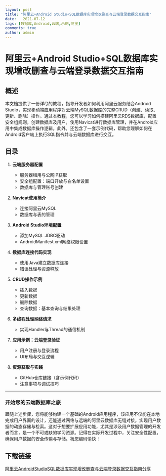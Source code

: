 ```yaml
---
layout: post
title: "阿里云+Android Studio+SQL数据库实现增改删查与云端登录数据交互指南"
date:   2021-07-12
tags: [数据库,Android,云端,示例,阿里]
comments: true
author: admin
---
```

# 阿里云+Android Studio+SQL数据库实现增改删查与云端登录数据交互指南

## 概述

本文档提供了一份详尽的教程，指导开发者如何利用阿里云服务结合Android Studio，实现移动端应用程序对云端MySQL数据库的完整CRUD（创建、读取、更新、删除）操作。通过本教程，您可以学习如何搭建阿里云RDS数据库，配置安全组规则，创建数据库及用户，使用Navicat进行数据库管理，并在Android应用中集成数据库操作逻辑。此外，还包含了一套示例代码，帮助您理解如何在Android客户端上执行SQL指令并与云端数据库进行交互。

## 目录

1. **云端服务器配置**
   - 服务器租用与公网IP获取
   - 安全组配置：端口开放与白名单设置
   - 数据库与管理账号创建

2. **Navicat使用简介**
   - 连接阿里云MySQL
   - 数据库与表的管理

3. **Android Studio环境配置**
   - 添加MySQL JDBC驱动
   - AndroidManifest.xml网络权限设置

4. **数据库连接代码实现**
   - 使用Java建立数据库连接
   - 错误处理与资源释放

5. **CRUD操作示例**
   - 插入数据
   - 更新数据
   - 删除数据
   - 查询数据：基本查询与结果处理

6. **多线程处理网络请求**
   - 实现Handler与Thread的通信机制

7. **应用示例：云端登录验证**
   - 用户注册与登录流程
   - UI布局与交互逻辑

8. **资源获取与实践**
   - GitHub仓库链接（含示例代码）
   - 注意事项与调试技巧

---

### 开始您的云端数据库之旅

跟随上述步骤，您将能够构建一个基础的Android应用程序，该应用不仅能在本地完成用户界面的设计，还能通过网络与远端的阿里云数据库无缝对接，实现用户数据的动态存储与检索。这对于想要扩展应用功能，尤其是涉及用户数据管理的开发者而言，是一个不可或缺的学习资源。记得在实际开发过程中，关注安全性配置，确保用户数据的安全传输与存储。祝您编码愉快！

## 下载链接

[阿里云AndroidStudioSQL数据库实现增改删查与云端登录数据交互指南分享](https://pan.quark.cn/s/fe3715a1b451)